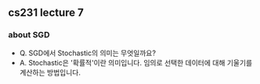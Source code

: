 ## cs231 lecture 7
### about SGD

- Q. SGD에서 Stochastic의 의미는 무엇일까요?
- A. Stochastic은 '확률적'이란 의미입니다. 임의로 선택한 데이터에 대해 기울기를 계산하는 방법입니다.